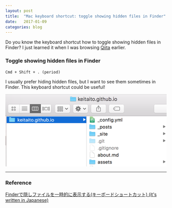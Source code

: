 ```yaml
---
layout: post
title:  "Mac keyboard shortcut: toggle showing hidden files in Finder"
date:   2017-01-09
categories: blog
---
```


Do you know the keyboard shortcut how to toggle showing hidden files in Finder?
I just learned it when I was browsing [Qiita](http://qiita.com/hmiura/items/4709e0776d14055fb2f8) earlier.

### Toggle showing hidden files in Finder

```
Cmd + Shift + . (period)
```

I usually prefer hiding hidden files, but I want to see them sometimes in Finder. This keyboard shortcut could be useful!

![Screen shot](/assets/2017-01-09-screen-shot.png)

---

### Reference

[Finderで隠しファイルを一時的に表示する(キーボードショートカット) (it's written in Japanese)](http://qiita.com/hmiura/items/4709e0776d14055fb2f8)
